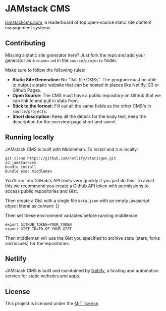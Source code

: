 # JAMstack CMS

[jamstackcms.com](http://www.jamstackcms.com), a leaderboard of top open-source static site content management systems.

## Contributing

Missing a static site generator here? Just fork the repo and add your generator
as a `<name>.md` in the `source/projects` folder.

Make sure to follow the following rules:

*   **Static Site Generation:** No "flat-file CMSs". The program must be able to output a static website that can be hosted in places like Netlify, S3 or Github Pages.
*   **Open Source:** The CMS must have a public repository on Github that we can link to and pull in stats from.
*   **Stick to the format:** Fill out all the same fields as the other CMS's in `source/projects`.
*   **Short description:** Keep all the details for the body text, keep the description for the overview page short and sweet.

## Running locally

JAMstack CMS is built with Middleman. To install and run locally:

    git clone https://github.com/netlify/staticgen.git
    cd jamstackcms
    bundle install
    bundle exec middleman

You'll run into GitHub's API limits very quickly if you just do this. To avoid this we recommend you create a Github API token with permissions to access public repositories and Gist.

Then create a Gist with a single file `data.json` with an empty javascript object literal as content: {}

Then set these environment variables before running middleman:

    export GITHUB_TOKEN=YOUR_TOKEN
    export GIST_ID=ID_OF_YOUR_GIST

Then middleman will use the Gist you specified to archive stats (stars, forks and issues) for the repositories.

## Netlify

JAMstack CMS is built and maintained by [Netlify](https://www.netlify.com), a hosting and automation service for static websites and apps.

## License
This project is licensed under the [MIT license](http://opensource.org/licenses/MIT).

